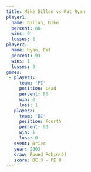```yaml
---
title: Mike Dillon vs Pat Ryan
player1:            
  name: Dillon, Mike
  percent: 86       
  wins: 0           
  losses: 1         
player2:            
  name: Ryan, Pat   
  percent: 93       
  wins: 1           
  losses: 0         
games:
 - player1:        
     team: 'PE'    
     position: Lead
     percent: 86   
     win: 0        
     loss: 1       
   player2:          
     team: 'BC'      
     position: Fourth
     percent: 93     
     win: 1          
     loss: 0         
   event: Brier        
   year: 2003          
   draw: Round Robin(5)
   score: BC 9 - PE 8  
---
```

